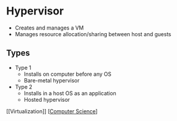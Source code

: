# Hypervisor

- Creates and manages a VM
- Manages resource allocation/sharing between host and guests

## Types

- Type 1
  - Installs on computer before any OS
  - Bare-metal hypervisor
- Type 2
  - Installs in a host OS as an application
  - Hosted hypervisor

[[Virtualization]] [[Computer Science]]

[//begin]: # "Autogenerated link references for markdown compatibility"
[Computer Science]: computer-science "Computer Science"
[//end]: # "Autogenerated link references"